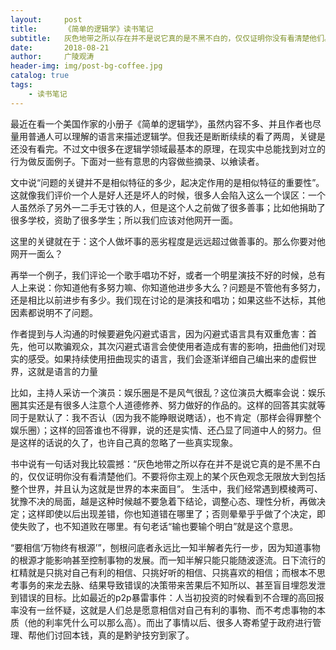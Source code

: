 ```yaml
---
layout:     post
title:      《简单的逻辑学》读书笔记
subtitle:   灰色地带之所以存在并不是说它真的是不黑不白的，仅仅证明你没有看清楚他们。不要将你主观上的某个灰色观念无限放大到包括整个世界，并且认为这就是世界的本来面目
date:       2018-08-21
author:     广陵观涛
header-img: img/post-bg-coffee.jpg
catalog: true
tags:
    - 读书笔记
---
```



最近在看一个美国作家的小册子《简单的逻辑学》，虽然内容不多、并且作者也尽量用普通人可以理解的语言来描述逻辑学。但我还是断断续续的看了两周，关键是还没有看完。不过文中很多在逻辑学领域最基本的原理，在现实中总能找到对立的行为做反面例子。下面对一些有意思的内容做些摘录、以飨读者。

文中说“问题的关键并不是相似特征的多少，起决定作用的是相似特征的重要性”。这就像我们评价一个人是好人还是坏人的时候，很多人会陷入这么一个误区：一个人虽然杀了另外一二手无寸铁的人，但是这个人之前做了很多善事；比如他捐助了很多学校，资助了很多学生；所以我们应该对他网开一面。

这里的关键就在于：这个人做坏事的恶劣程度是远远超过做善事的。那么你要对他网开一面么？

再举一个例子，我们评论一个歌手唱功不好，或者一个明星演技不好的时候，总有人上来说：你知道他有多努力嘛、你知道他进步多大么？问题是不管他有多努力，还是相比以前进步有多少。我们现在讨论的是演技和唱功；如果这些不达标，其他因素都说明不了问题。

作者提到与人沟通的时候要避免闪避式语言，因为闪避式语言具有双重危害：首先，他可以欺骗观众，其次闪避式语言会使使用者造成有害的影响，扭曲他们对现实的感受。如果持续使用扭曲现实的语言，我们会逐渐详细自己编出来的虚假世界，这就是语言的力量

比如，主持人采访一个演员：娱乐圈是不是风气很乱？这位演员大概率会说：娱乐圈其实还是有很多人注意个人道德修养、努力做好的作品的。这样的回答其实就等同于是默认了：我不否认（因为我不能睁眼说瞎话），也不肯定（那样会得罪整个娱乐圈）；这样的回答谁也不得罪，说的还是实情、还凸显了同道中人的努力。但是这样的话说的久了，也许自己真的忽略了一些真实现象。

书中说有一句话对我比较震撼：“灰色地带之所以存在并不是说它真的是不黑不白的，仅仅证明你没有看清楚他们。不要将你主观上的某个灰色观念无限放大到包括整个世界，并且认为这就是世界的本来面目”。
生活中，我们经常遇到模棱两可、犹豫不决的局面，越是这种时候越不要急着下结论，调整心态、理性分析，再做决定；这样即使以后出现差错，你也知道错在哪里了；否则晕晕乎乎做了个决定，即使失败了，也不知道败在哪里。有句老话“输也要输个明白”就是这个意思。

“要相信‘万物终有根源’”，刨根问底者永远比一知半解者先行一步，因为知道事物的根源才能影响甚至控制事物的发展。而一知半解只能只能随波逐流。日下流行的杠精就是只挑对自己有利的相信、只挑好听的相信、只挑喜欢的相信；而根本不思考事务的来龙去脉、结果导致错误的决策带来苦果后不知所以、甚至盲目埋怨发泄到错误的目标。比如最近的p2p暴雷事件：人当初投资的时候看到不合理的高回报率没有一丝怀疑，这就是人们总是愿意相信对自己有利的事物、而不考虑事物的本质（他的利率凭什么可以那么高）。而出了事情以后、很多人寄希望于政府进行管理、帮他们讨回本钱，真的是黔驴技穷到家了。
